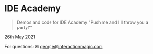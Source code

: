 # IDE Academy

> Demos and code for IDE Academy "Push me and I'll throw you a party?"

26th May 2021

For questions: ✉ george@interactionmagic.com
